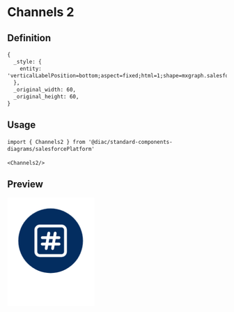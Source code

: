 # Channels 2

## Definition

```
{
  _style: { 
    entity: 'verticalLabelPosition=bottom;aspect=fixed;html=1;shape=mxgraph.salesforce.channels2;',
  },
  _original_width: 60,
  _original_height: 60,
}
```

## Usage

```
import { Channels2 } from '@diac/standard-components-diagrams/salesforcePlatform'

<Channels2/>
```

## Preview

<img src="./channels-2.png" width="200"/>
